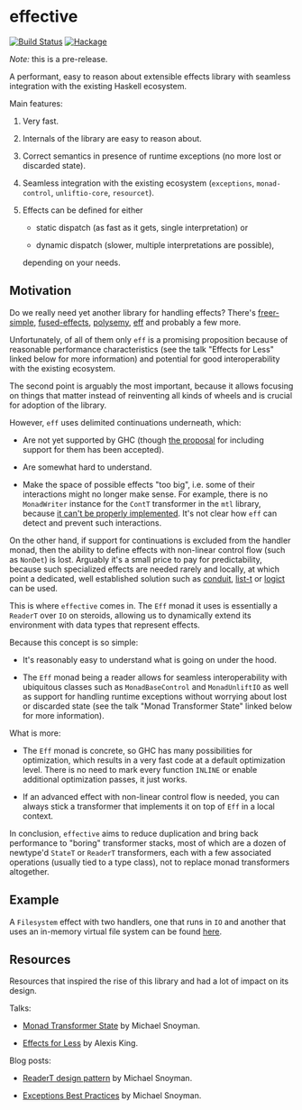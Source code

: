 # effective

[![Build Status](https://github.com/arybczak/effective/workflows/Haskell-CI/badge.svg?branch=master)](https://github.com/arybczak/effective/actions?query=branch%3Amaster)
[![Hackage](https://img.shields.io/hackage/v/effective.svg)](https://hackage.haskell.org/package/effective)

*Note:* this is a pre-release.

A performant, easy to reason about extensible effects library with seamless
integration with the existing Haskell ecosystem.

Main features:

1. Very fast.

2. Internals of the library are easy to reason about.

3. Correct semantics in presence of runtime exceptions (no more lost or
   discarded state).

4. Seamless integration with the existing ecosystem (`exceptions`,
   `monad-control`, `unliftio-core`, `resourcet`).

5. Effects can be defined for either

   - static dispatch (as fast as it gets, single interpretation) or

   - dynamic dispatch (slower, multiple interpretations are possible),

   depending on your needs.

## Motivation

Do we really need yet another library for handling effects? There's
[freer-simple](https://hackage.haskell.org/package/freer-simple),
[fused-effects](https://hackage.haskell.org/package/fused-effects),
[polysemy](https://hackage.haskell.org/package/polysemy),
[eff](https://github.com/hasura/eff) and probably a few more.

Unfortunately, of all of them only `eff` is a promising proposition because
of reasonable performance characteristics (see the talk "Effects for Less"
linked below for more information) and potential for good interoperability with
the existing ecosystem.

The second point is arguably the most important, because it allows focusing on
things that matter instead of reinventing all kinds of wheels and is crucial for
adoption of the library.

However, `eff` uses delimited continuations underneath, which:

- Are not yet supported by GHC (though [the
proposal](https://github.com/ghc-proposals/ghc-proposals/pull/313) for including
support for them has been accepted).

- Are somewhat hard to understand.

- Make the space of possible effects "too big", i.e. some of their interactions
  might no longer make sense. For example, there is no `MonadWriter` instance
  for the `ContT` transformer in the `mtl` library, because [it can't be
  properly
  implemented](https://www.reddit.com/r/haskell/comments/hai9kb/why_is_there_no_monadwriter_for_contt_in_mtl/). It's
  not clear how `eff` can detect and prevent such interactions.

On the other hand, if support for continuations is excluded from the handler
monad, then the ability to define effects with non-linear control flow (such as
`NonDet`) is lost. Arguably it's a small price to pay for predictability,
because such specialized effects are needed rarely and locally, at which point a
dedicated, well established solution such as
[conduit](https://hackage.haskell.org/package/conduit),
[list-t](https://hackage.haskell.org/package/list-t) or
[logict](https://hackage.haskell.org/package/logict) can be used.

This is where `effective` comes in. The `Eff` monad it uses is essentially a
`ReaderT` over `IO` on steroids, allowing us to dynamically extend its
environment with data types that represent effects.

Because this concept is so simple:

- It's reasonably easy to understand what is going on under the hood.

- The `Eff` monad being a reader allows for seamless interoperability with
  ubiquitous classes such as `MonadBaseControl` and `MonadUnliftIO` as well as
  support for handling runtime exceptions without worrying about lost or
  discarded state (see the talk "Monad Transformer State" linked below for more
  information).

What is more:

- The `Eff` monad is concrete, so GHC has many possibilities for optimization,
  which results in a very fast code at a default optimization level. There is no
  need to mark every function `INLINE` or enable additional optimization passes,
  it just works.

- If an advanced effect with non-linear control flow is needed, you can always
  stick a transformer that implements it on top of `Eff` in a local context.

In conclusion, `effective` aims to reduce duplication and bring back performance
to "boring" transformer stacks, most of which are a dozen of newtype'd `StateT`
or `ReaderT` transformers, each with a few associated operations (usually tied
to a type class), not to replace monad transformers altogether.

## Example

A `Filesystem` effect with two handlers, one that runs in `IO` and another that
uses an in-memory virtual file system can be found
[here](https://github.com/arybczak/effective/blob/master/examples/FileSystem.hs).

## Resources

Resources that inspired the rise of this library and had a lot of impact on its
design.

Talks:

* [Monad Transformer State](https://www.youtube.com/watch?v=KZIN9f9rI34) by Michael Snoyman.

* [Effects for Less](https://www.youtube.com/watch?v=0jI-AlWEwYI) by Alexis King.

Blog posts:

* [ReaderT design pattern](https://www.fpcomplete.com/blog/2017/06/readert-design-pattern/) by Michael Snoyman.

* [Exceptions Best Practices](https://www.fpcomplete.com/blog/2016/11/exceptions-best-practices-haskell/) by Michael Snoyman.
